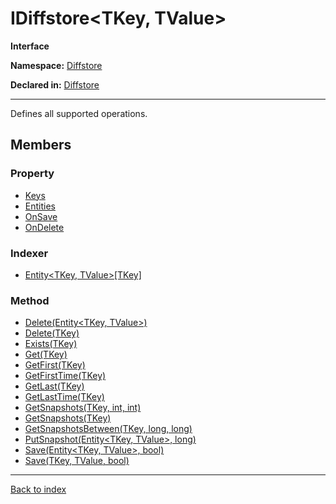 # IDiffstore<TKey, TValue>

**Interface**

**Namespace:** [Diffstore](Diffstore.md)

**Declared in:** [Diffstore](Diffstore.md)

------



Defines all supported operations.


## Members

### Property
* [Keys](Diffstore.IDiffstore{TKey,TValue}.Keys.md)
* [Entities](Diffstore.IDiffstore{TKey,TValue}.Entities.md)
* [OnSave](Diffstore.IDiffstore{TKey,TValue}.OnSave.md)
* [OnDelete](Diffstore.IDiffstore{TKey,TValue}.OnDelete.md)

### Indexer
* [Entity<TKey, TValue>[TKey]](Diffstore.IDiffstore{TKey,TValue}.Entity{TKey,TValue}[TKey].md)

### Method
* [Delete(Entity<TKey, TValue>)](Diffstore.IDiffstore{TKey,TValue}.Delete(Entity{TKey,TValue}).md)
* [Delete(TKey)](Diffstore.IDiffstore{TKey,TValue}.Delete(TKey).md)
* [Exists(TKey)](Diffstore.IDiffstore{TKey,TValue}.Exists(TKey).md)
* [Get(TKey)](Diffstore.IDiffstore{TKey,TValue}.Get(TKey).md)
* [GetFirst(TKey)](Diffstore.IDiffstore{TKey,TValue}.GetFirst(TKey).md)
* [GetFirstTime(TKey)](Diffstore.IDiffstore{TKey,TValue}.GetFirstTime(TKey).md)
* [GetLast(TKey)](Diffstore.IDiffstore{TKey,TValue}.GetLast(TKey).md)
* [GetLastTime(TKey)](Diffstore.IDiffstore{TKey,TValue}.GetLastTime(TKey).md)
* [GetSnapshots(TKey, int, int)](Diffstore.IDiffstore{TKey,TValue}.GetSnapshots(TKey,int,int).md)
* [GetSnapshots(TKey)](Diffstore.IDiffstore{TKey,TValue}.GetSnapshots(TKey).md)
* [GetSnapshotsBetween(TKey, long, long)](Diffstore.IDiffstore{TKey,TValue}.GetSnapshotsBetween(TKey,long,long).md)
* [PutSnapshot(Entity<TKey, TValue>, long)](Diffstore.IDiffstore{TKey,TValue}.PutSnapshot(Entity{TKey,TValue},long).md)
* [Save(Entity<TKey, TValue>, bool)](Diffstore.IDiffstore{TKey,TValue}.Save(Entity{TKey,TValue},bool).md)
* [Save(TKey, TValue, bool)](Diffstore.IDiffstore{TKey,TValue}.Save(TKey,TValue,bool).md)

------

[Back to index](index.md)